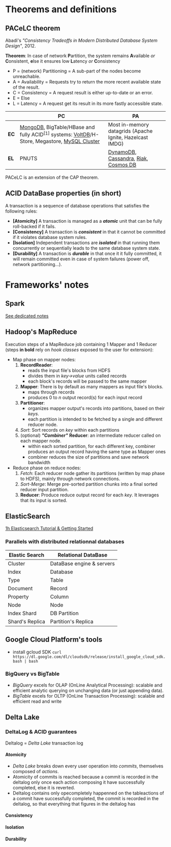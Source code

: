 <!--NOTE HEAD START-->
<link rel="icon" type="image/png" href="./imgs/favicon_db.png" />
<script src="https://cdnjs.cloudflare.com/ajax/libs/mermaid/8.0.0/mermaid.min.js"></script>
<script type="text/x-mathjax-config">MathJax.Hub.Config({tex2jax: {skipTags: ['script', 'noscript','style', 'textarea', 'pre'],inlineMath: [['$','$']]}});</script>
<script src="https://cdn.mathjax.org/mathjax/latest/MathJax.js?config=TeX-AMS-MML_HTMLorMML" type="text/javascript"></script>
<script>document.body.style.background = "#f2f2f2";</script>
<!--NOTE HEAD END-->

# Theorems and definitions
## PACeLC theorem
Abadi's *"Consistency Tradeoffs in Modern Distributed Database System Design"*, 2012.

**Theorem**: In case of network **P**artition, the system remains **A**vailable *or* **C**onsistent, **e**lse it ensures low **L**atency *or* **C**onsistency

- P = (network) Partitioning = A sub-part of the nodes become unreachable.
- A = Availability = Requests try to return the more recent available state of the result.
- C = Consistency = A request result is either up-to-date or an error.
- E = Else
- L = Latency = A request get its result in its more fastly accessible state.

||PC|PA|
|--|--|--|
|**EC**|[MongoDB](https://en.wikipedia.org/wiki/MongoDB), BigTable/HBase and fully ACID$^{[1]}$ systems: [VoltDB](https://en.wikipedia.org/wiki/VoltDB "VoltDB")/H-Store, Megastore, [MySQL Cluster](https://en.wikipedia.org/wiki/MySQL_Cluster "MySQL Cluster")|Most in-memory datagrids (Apache Ignite, Hazelcast IMDG)|
|**EL**| PNUTS |[DynamoDB](https://en.wikipedia.org/wiki/Amazon_DynamoDB "Amazon DynamoDB"), [Cassandra](https://en.wikipedia.org/wiki/Apache_Cassandra "Apache Cassandra"), [Riak](https://en.wikipedia.org/wiki/Riak "Riak"), [Cosmos DB](https://en.wikipedia.org/wiki/Cosmos_DB "Cosmos DB")|

PACeLC is an extension of the CAP theorem.

## ACID DataBase properties (in short)
A transaction is a sequence of database operations that satisfies the following rules:
- **[Atomicity]** A transaction is managed as a ***atomic*** unit that can be fully roll-backed if it fails.
- **[Consistency]** A transaction is ***consistent*** in that it cannot be committed if it violates database system rules.
- **[Isolation]** Independent transactions are ***isolated*** in that running them concurrently or sequentially leads to the same database system state.
- **[Durability]** A transaction is ***durable*** in that once it it fully committed, it will remain committed even in case of system failures (power off, network partitioning...).

# Frameworks' notes
## Spark
[See dedicated notes](https://enzobnl.github.io/spark.html)
## Hadoop's MapReduce
Execution steps of a MapReduce job containing 1 Mapper and 1 Reducer (steps **in bold** rely on *hook classes* exposed to the user for extension):

- Map phase on mapper nodes:
  1. **RecordReader**: 
     - reads the input file's blocks from HDFS
     - divides them in *key->value* units called records
     - each block's records will be passed to the same mapper
  2. **Mapper**: There is by default as many mappers as input file's blocks.
     - maps through records
     - produces 0 to *n* output record(s) for each input record
  3. **Partitioner**: 
     - organizes mapper output's records into partitions, based on their *keys*.
     - each partition is intended to be fetched by a single and different reducer node.
  4. *Sort*: Sort records on *key* within each partitions
  5. (optional) ***"Combiner"*** **Reducer**: an intermediate reducer called on each mapper node. 
     - within each sorted partition, for each different key, combiner produces an output record having the same type as Mapper ones
     - combiner reduces the size of partitions and save network bandwidth
- Reduce phase on reduce nodes:
  1. *Fetch*: Each reducer node gather its partitions (written by map phase to HDFS), mainly through network connections.
  2. *Sort-Merge*: Merge pre-sorted partition chunks into a final sorted reducer input partition.
  3. **Reducer**: Produce reduce output record for each *key*. It leverages that its input is sorted.

## ElasticSearch
[1h Elasticsearch Tutorial & Getting Started](https://www.youtube.com/watch?v=ksTTlXNLick)
### Parallels with distributed relationnal databases


|Elastic Search| Relational DataBase |
|--|--|
| Cluster | DataBase engine & servers |
|Index|Database|
|Type|Table|
|Document|Record|
|Property|Column|
|Node|Node|
|Index Shard|DB Partition|
|Shard's Replica|Partition's Replica|

## Google Cloud Platform's tools
- install gcloud SDK
`curl https://dl.google.com/dl/cloudsdk/release/install_google_cloud_sdk.bash | bash`

### BigQuery vs BigTable
- *BigQuery* excels for OLAP (OnLine Analytical Processing): scalable and efficient analytic querying on unchanging data (or just appending data).
- *BigTable* excels for OLTP (OnLine Transaction Processing): scalable and efficient read and write

## Delta Lake
### DeltaLog & ACID guarantees
Deltalog = *Delta Lake* transaction log
#### Atomicity
- *Delta Lake* breaks down every user operation into *commits*, themselves composed of *actions*.
- Atomicity of commits is reached because a commit is recorded in the deltalog only once each action composing it have successfully completed, else it is reverted.
- Deltalog contains only opecompletely happenned on the tableactions of a commit have successfully completed, the commit is recorded in the deltalog, so that everything that figures in the deltalog has
#### Consistency
#### Isolation
#### Durability

<!--stackedit_data:
eyJoaXN0b3J5IjpbLTE1NjIxNDYzMDQsLTE5NzA3MzU0MDQsLT
EyNzQ5NjYzNCwtMTQzNzYxMjM5NywtMTA2NjY4MDA4OCwyMDkz
MjM1NTg4LDE4MTEzMTExOTYsLTUzOTgzNjUzOCwtMTg1OTU0Mj
E2MywxNzQzMTY5MDA0LC03Mzk4NTI5MzUsMjAxOTMwNDg5Nywt
MTg3MTQ1Njg3OSwxNzUyNDg2MDQ3LC02MTQ5NDYyNSwxMDIyNT
gxNjA0LDE4MzQ1MDA3MTMsMTQxNjc0MDIxMSwxMTE5Mjg2NzA2
LC03NTUxMTMzNTFdfQ==
-->
